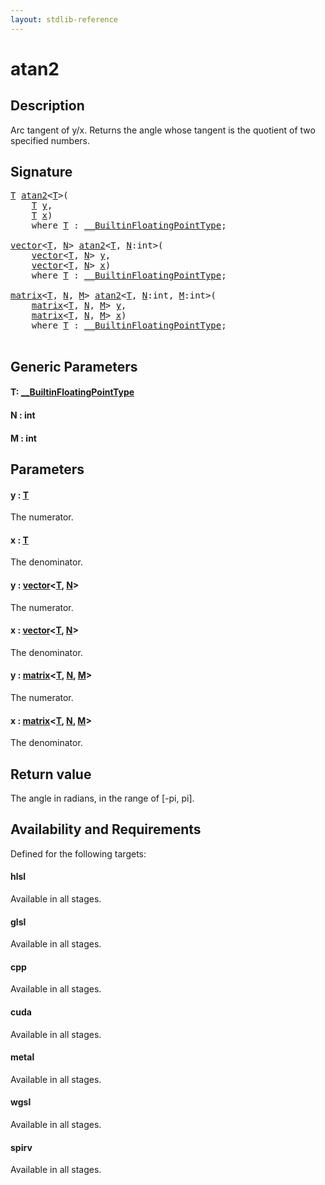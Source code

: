 ```yaml
---
layout: stdlib-reference
---
```


# atan2

## Description

Arc tangent of y/x. Returns the angle whose tangent is the quotient of two specified numbers.



## Signature 

<pre>
<a href="atan2.html#typeparam-T" class="code_type">T</a> <a href="atan2.html">atan2</a>&lt;<a href="atan2.html#typeparam-T" class="code_type">T</a>&gt;(
    <a href="atan2.html#typeparam-T" class="code_type">T</a> <a href="atan2.html#decl-y" class="code_param">y</a>,
    <a href="atan2.html#typeparam-T" class="code_type">T</a> <a href="atan2.html#decl-x" class="code_param">x</a>)
    <span class='code_keyword'>where</span> <a href="atan2.html#typeparam-T" class="code_type">T</a> : <a href="index.html" class="code_type">__BuiltinFloatingPointType</a>;

<a href="index.html" class="code_type">vector</a>&lt;<a href="atan2.html#typeparam-T" class="code_type">T</a>, <a href="atan2.html#decl-N" class="code_var">N</a>&gt; <a href="atan2.html">atan2</a>&lt;<a href="atan2.html#typeparam-T" class="code_type">T</a>, <a href="atan2.html#decl-N" class="code_var">N</a>:<span class="code_keyword">int</span>&gt;(
    <a href="index.html" class="code_type">vector</a>&lt;<a href="atan2.html#typeparam-T" class="code_type">T</a>, <a href="atan2.html#decl-N" class="code_var">N</a>&gt; <a href="atan2.html#decl-y" class="code_param">y</a>,
    <a href="index.html" class="code_type">vector</a>&lt;<a href="atan2.html#typeparam-T" class="code_type">T</a>, <a href="atan2.html#decl-N" class="code_var">N</a>&gt; <a href="atan2.html#decl-x" class="code_param">x</a>)
    <span class='code_keyword'>where</span> <a href="atan2.html#typeparam-T" class="code_type">T</a> : <a href="index.html" class="code_type">__BuiltinFloatingPointType</a>;

<a href="index.html" class="code_type">matrix</a>&lt;<a href="atan2.html#typeparam-T" class="code_type">T</a>, <a href="atan2.html#decl-N" class="code_var">N</a>, <a href="atan2.html#decl-M" class="code_var">M</a>&gt; <a href="atan2.html">atan2</a>&lt;<a href="atan2.html#typeparam-T" class="code_type">T</a>, <a href="atan2.html#decl-N" class="code_var">N</a>:<span class="code_keyword">int</span>, <a href="atan2.html#decl-M" class="code_var">M</a>:<span class="code_keyword">int</span>&gt;(
    <a href="index.html" class="code_type">matrix</a>&lt;<a href="atan2.html#typeparam-T" class="code_type">T</a>, <a href="atan2.html#decl-N" class="code_var">N</a>, <a href="atan2.html#decl-M" class="code_var">M</a>&gt; <a href="atan2.html#decl-y" class="code_param">y</a>,
    <a href="index.html" class="code_type">matrix</a>&lt;<a href="atan2.html#typeparam-T" class="code_type">T</a>, <a href="atan2.html#decl-N" class="code_var">N</a>, <a href="atan2.html#decl-M" class="code_var">M</a>&gt; <a href="atan2.html#decl-x" class="code_param">x</a>)
    <span class='code_keyword'>where</span> <a href="atan2.html#typeparam-T" class="code_type">T</a> : <a href="index.html" class="code_type">__BuiltinFloatingPointType</a>;

</pre>

## Generic Parameters

####  <a id="typeparam-T"></a>T: [\_\_BuiltinFloatingPointType](../interfaces/0_builtinfloatingpointtype-029hm/index)
####  <a id="decl-N"></a>N  : int
####  <a id="decl-M"></a>M  : int

## Parameters

####  <a id="decl-y"></a>y  : [T](atan2#typeparam-T)
The numerator.

####  <a id="decl-x"></a>x  : [T](atan2#typeparam-T)
The denominator.

####  <a id="decl-y"></a>y  : [vector](../types/vector/index)\<[T](../types/vector/index#typeparam-T), [N](../types/vector/index#decl-N)\>
The numerator.

####  <a id="decl-x"></a>x  : [vector](../types/vector/index)\<[T](../types/vector/index#typeparam-T), [N](../types/vector/index#decl-N)\>
The denominator.

####  <a id="decl-y"></a>y  : [matrix](../types/matrix/index)\<[T](../types/matrix/t-0), [N](../types/matrix/index#decl-N), [M](../types/matrix/index#decl-M)\>
The numerator.

####  <a id="decl-x"></a>x  : [matrix](../types/matrix/index)\<[T](../types/matrix/t-0), [N](../types/matrix/index#decl-N), [M](../types/matrix/index#decl-M)\>
The denominator.


## Return value
The angle in radians, in the range of [-pi, pi].


## Availability and Requirements

Defined for the following targets:

#### hlsl
Available in all stages.

#### glsl
Available in all stages.

#### cpp
Available in all stages.

#### cuda
Available in all stages.

#### metal
Available in all stages.

#### wgsl
Available in all stages.

#### spirv
Available in all stages.



